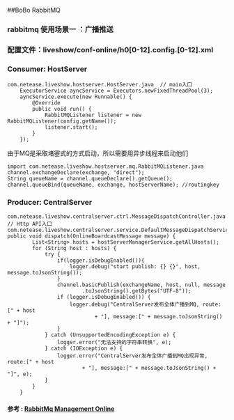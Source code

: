 ##BoBo RabbitMQ

### rabbitmq 使用场景一 ：广播推送
### 配置文件：liveshow/conf-online/h0[0-12].config.[0-12].xml

### Consumer: HostServer
```
com.netease.liveshow.hostserver.HostServer.java  // main入口
    ExecutorService ayncService = Executors.newFixedThreadPool(3);
    ayncService.execute(new Runnable() {
	    @Override
		public void run() {
		    RabbitMQListener listener = new RabbitMQListener(config.getName());
			listener.start();
		}
	});
```
由于MQ是采取堵塞式的方式启动，所以需要用异步线程来启动他们
```
import com.netease.liveshow.hostserver.mq.RabbitMQListener.java
channel.exchangeDeclare(exchange, "direct");
String queueName = channel.queueDeclare().getQueue();
channel.queueBind(queueName, exchange, hostServerName); //routingkey
```

### Producer: CentralServer
```
com.netease.liveshow.centralserver.ctrl.MessageDispatchController.java // Http API入口
com.netease.liveshow.centralserver.service.DefaultMessageDispatchService.java
public void dispatch(OnlineBoardcastMessage message) {
		List<String> hosts = hostServerManagerService.getAllHosts();
		for (String host : hosts) {
			try {
				if(logger.isDebugEnabled()){
					logger.debug("start publish: {} {}", host, message.toJsonString());
				}
				channel.basicPublish(exchangeName, host, null, message
						.toJsonString().getBytes("UTF-8"));
				if (logger.isDebugEnabled()) {
					logger.debug("CentralServer发布全体广播到MQ, route:[" + host
							+ "], message:[" + message.toJsonString() + "]");
				}
			} catch (UnsupportedEncodingException e) {
				logger.error("无法支持的字符串转换", e);
			} catch (IOException e) {
				logger.error("CentralServer发布全体广播到MQ出现异常, route:[" + host
						+ "], message:[" + message.toJsonString() + "]", e);
			}
		}
	}
```
#### 参考 : [RabbitMq Management Online](http://123.58.176.106:15672/#/exchanges/%2F/liveshow-route-exchange)
		